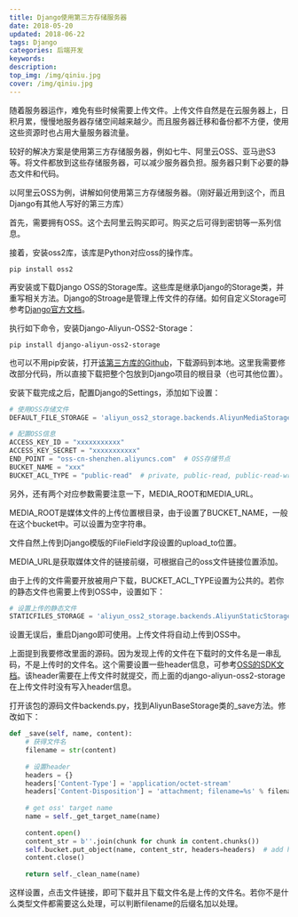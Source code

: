 ```yaml
---
title: Django使用第三方存储服务器
date: 2018-05-20
updated: 2018-06-22
tags: Django
categories: 后端开发
keywords: 
description: 
top_img: /img/qiniu.jpg
cover: /img/qiniu.jpg
---
```


随着服务器运作，难免有些时候需要上传文件。上传文件自然是在云服务器上，日积月累，慢慢地服务器存储空间越来越少。而且服务器迁移和备份都不方便，使用这些资源时也占用大量服务器流量。

较好的解决方案是使用第三方存储服务器，例如七牛、阿里云OSS、亚马逊S3等。将文件都放到这些存储服务器，可以减少服务器负担。服务器只剩下必要的静态文件和代码。



以阿里云OSS为例，讲解如何使用第三方存储服务器。（刚好最近用到这个，而且Django有其他人写好的第三方库）

首先，需要拥有OSS。这个去阿里云购买即可。购买之后可得到密钥等一系列信息。

接着，安装oss2库，该库是Python对应oss的操作库。

```shell
pip install oss2
```



再安装或下载Django OSS的Storage库。这些库是继承Django的Storage类，并重写相关方法。Django的Stroage是管理上传文件的存储。如何自定义Storage可参考[Django官方文档](https://docs.djangoproject.com/en/1.11/howto/custom-file-storage/)。

执行如下命令，安装Django-Aliyun-OSS2-Storage：

```shell
pip install django-aliyun-oss2-storage
```



也可以不用pip安装，打开[该第三方库的Github](https://github.com/xiewenya/django-aliyun-oss2-storage)，下载源码到本地。这里我需要修改部分代码，所以直接下载把整个包放到Django项目的根目录（也可其他位置）。

安装下载完成之后，配置Django的Settings，添加如下设置：

```python
# 使用OSS存储文件
DEFAULT_FILE_STORAGE = 'aliyun_oss2_storage.backends.AliyunMediaStorage'
 
# 配置OSS信息
ACCESS_KEY_ID = "xxxxxxxxxxx"
ACCESS_KEY_SECRET = "xxxxxxxxxxx"
END_POINT = "oss-cn-shenzhen.aliyuncs.com"  # OSS存储节点
BUCKET_NAME = "xxx"
BUCKET_ACL_TYPE = "public-read"  # private, public-read, public-read-write
```



另外，还有两个对应参数需要注意一下，MEDIA_ROOT和MEDIA_URL。

MEDIA_ROOT是媒体文件的上传位置根目录，由于设置了BUCKET_NAME，一般在这个bucket中。可以设置为空字符串。

文件自然上传到Django模版的FileField字段设置的upload_to位置。

MEDIA_URL是获取媒体文件的链接前缀，可根据自己的oss文件链接位置添加。



由于上传的文件需要开放被用户下载，BUCKET_ACL_TYPE设置为公共的。若你的静态文件也需要上传到OSS中，设置如下：

```python
# 设置上传的静态文件
STATICFILES_STORAGE = 'aliyun_oss2_storage.backends.AliyunStaticStorage'
```



设置无误后，重启Django即可使用。上传文件将自动上传到OSS中。

上面提到我要修改里面的源码。因为发现上传的文件在下载时的文件名是一串乱码，不是上传时的文件名。这个需要设置一些header信息，可参考[OSS的SDK文档](https://help.aliyun.com/document_detail/31978.html?spm=5176.doc31859.2.1.2jOIPWhttps://github.com/xiewenya/django-aliyun-oss2-storage)。该header需要在上传文件时就提交，而上面的django-aliyun-oss2-storage在上传文件时没有写入header信息。

打开该包的源码文件backends.py，找到AliyunBaseStorage类的_save方法。修改如下：

```python
def _save(self, name, content):
    # 获得文件名
    filename = str(content)
 
    # 设置header
    headers = {}
    headers['Content-Type'] = 'application/octet-stream'
    headers['Content-Disposition'] = 'attachment; filename=%s' % filename
 
    # get oss' target name
    name = self._get_target_name(name)
 
    content.open()
    content_str = b''.join(chunk for chunk in content.chunks())
    self.bucket.put_object(name, content_str, headers=headers)  # add headers
    content.close()
 
    return self._clean_name(name)
```



这样设置，点击文件链接，即可下载并且下载文件名是上传的文件名。若你不是什么类型文件都需要这么处理，可以判断filename的后缀名加以处理。
